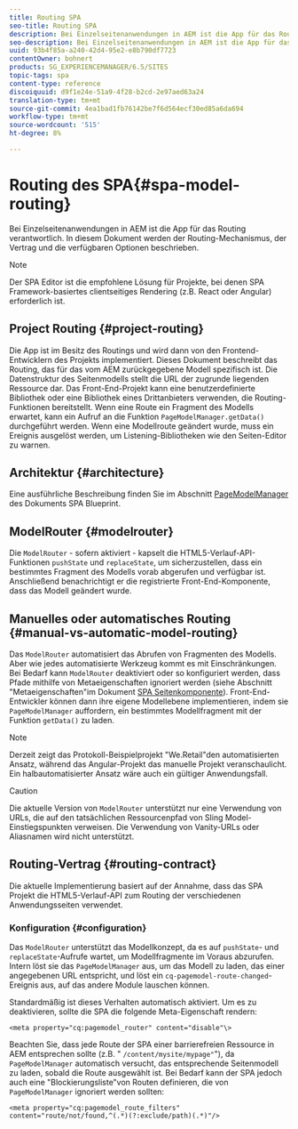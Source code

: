 ```yaml
---
title: Routing SPA
seo-title: Routing SPA
description: Bei Einzelseitenanwendungen in AEM ist die App für das Routing verantwortlich. In diesem Dokument werden der Routing-Mechanismus, der Vertrag und die verfügbaren Optionen beschrieben.
seo-description: Bei Einzelseitenanwendungen in AEM ist die App für das Routing verantwortlich. In diesem Dokument werden der Routing-Mechanismus, der Vertrag und die verfügbaren Optionen beschrieben.
uuid: 93b4f85a-a240-42d4-95e2-e8b790df7723
contentOwner: bohnert
products: SG_EXPERIENCEMANAGER/6.5/SITES
topic-tags: spa
content-type: reference
discoiquuid: d9f1e24e-51a9-4f28-b2cd-2e97aed63a24
translation-type: tm+mt
source-git-commit: 4ea1bad1fb76142be7f6d564ecf30ed85a6da694
workflow-type: tm+mt
source-wordcount: '515'
ht-degree: 8%

---
```



# Routing des SPA{#spa-model-routing}

Bei Einzelseitenanwendungen in AEM ist die App für das Routing verantwortlich. In diesem Dokument werden der Routing-Mechanismus, der Vertrag und die verfügbaren Optionen beschrieben.

>[!NOTE]
>
>Der SPA Editor ist die empfohlene Lösung für Projekte, bei denen SPA Framework-basiertes clientseitiges Rendering (z.B. React oder Angular) erforderlich ist.

## Project Routing {#project-routing}

Die App ist im Besitz des Routings und wird dann von den Frontend-Entwicklern des Projekts implementiert. Dieses Dokument beschreibt das Routing, das für das vom AEM zurückgegebene Modell spezifisch ist. Die Datenstruktur des Seitenmodells stellt die URL der zugrunde liegenden Ressource dar. Das Front-End-Projekt kann eine benutzerdefinierte Bibliothek oder eine Bibliothek eines Drittanbieters verwenden, die Routing-Funktionen bereitstellt. Wenn eine Route ein Fragment des Modells erwartet, kann ein Aufruf an die Funktion `PageModelManager.getData()` durchgeführt werden. Wenn eine Modellroute geändert wurde, muss ein Ereignis ausgelöst werden, um Listening-Bibliotheken wie den Seiten-Editor zu warnen.

## Architektur {#architecture}

Eine ausführliche Beschreibung finden Sie im Abschnitt [PageModelManager](/help/sites-developing/spa-blueprint.md#pagemodelmanager) des Dokuments SPA Blueprint.

## ModelRouter {#modelrouter}

Die `ModelRouter` - sofern aktiviert - kapselt die HTML5-Verlauf-API-Funktionen `pushState` und `replaceState`, um sicherzustellen, dass ein bestimmtes Fragment des Modells vorab abgerufen und verfügbar ist. Anschließend benachrichtigt er die registrierte Front-End-Komponente, dass das Modell geändert wurde.

## Manuelles oder automatisches Routing {#manual-vs-automatic-model-routing}

Das `ModelRouter` automatisiert das Abrufen von Fragmenten des Modells. Aber wie jedes automatisierte Werkzeug kommt es mit Einschränkungen. Bei Bedarf kann `ModelRouter` deaktiviert oder so konfiguriert werden, dass Pfade mithilfe von Metaeigenschaften ignoriert werden (siehe Abschnitt &quot;Metaeigenschaften&quot;im Dokument [SPA Seitenkomponente](/help/sites-developing/spa-page-component.md)). Front-End-Entwickler können dann ihre eigene Modellebene implementieren, indem sie `PageModelManager` auffordern, ein bestimmtes Modellfragment mit der Funktion `getData()` zu laden.

>[!NOTE]
>
>Derzeit zeigt das Protokoll-Beispielprojekt &quot;We.Retail&quot;den automatisierten Ansatz, während das Angular-Projekt das manuelle Projekt veranschaulicht. Ein halbautomatisierter Ansatz wäre auch ein gültiger Anwendungsfall.

>[!CAUTION]
>
>Die aktuelle Version von `ModelRouter` unterstützt nur eine Verwendung von URLs, die auf den tatsächlichen Ressourcenpfad von Sling Model-Einstiegspunkten verweisen. Die Verwendung von Vanity-URLs oder Aliasnamen wird nicht unterstützt.

## Routing-Vertrag {#routing-contract}

Die aktuelle Implementierung basiert auf der Annahme, dass das SPA Projekt die HTML5-Verlauf-API zum Routing der verschiedenen Anwendungsseiten verwendet.

### Konfiguration {#configuration}

Das `ModelRouter` unterstützt das Modellkonzept, da es auf `pushState`- und `replaceState`-Aufrufe wartet, um Modellfragmente im Voraus abzurufen. Intern löst sie das `PageModelManager` aus, um das Modell zu laden, das einer angegebenen URL entspricht, und löst ein `cq-pagemodel-route-changed`-Ereignis aus, auf das andere Module lauschen können.

Standardmäßig ist dieses Verhalten automatisch aktiviert. Um es zu deaktivieren, sollte die SPA die folgende Meta-Eigenschaft rendern:

```
<meta property="cq:pagemodel_router" content="disable"\>
```

Beachten Sie, dass jede Route der SPA einer barrierefreien Ressource in AEM entsprechen sollte (z.B. &quot; `/content/mysite/mypage"`&quot;), da `PageModelManager` automatisch versucht, das entsprechende Seitenmodell zu laden, sobald die Route ausgewählt ist. Bei Bedarf kann der SPA jedoch auch eine &quot;Blockierungsliste&quot;von Routen definieren, die von `PageModelManager` ignoriert werden sollten:

```
<meta property="cq:pagemodel_route_filters" content="route/not/found,^(.*)(?:exclude/path)(.*)"/>
```
